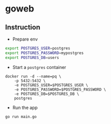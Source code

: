 # goweb

## Instruction

- Prepare env

```sh
export POSTGRES_USER=postgres
export POSTGRES_PASSWORD=mypostgres
export POSTGRES_DB=users
```

- Start a `postgres` container

```consle
docker run -d --name=pq \
    -p 5432:5432 \
    -e POSTGRES_USER=$POSTGRES_USER \
    -e POSTGRES_PASSWORD=$POSTGRES_PASSWORD \
    -e POSTGRES_DB=$POSTGRES_DB \
    postgres
```

- Run the app

```console
go run main.go
```
